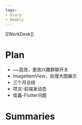 ```yaml
---
tags:
- Diary 
- Weekly
---
```

[[WorkDesk]]
# Plan
- ~~高效，更改兴趣群聊开关
- ImageItemView，处理大图展示
- 三个月总结
- 项文-前端发动态
- 佳鑫-Flutter问题
# Summaries 
